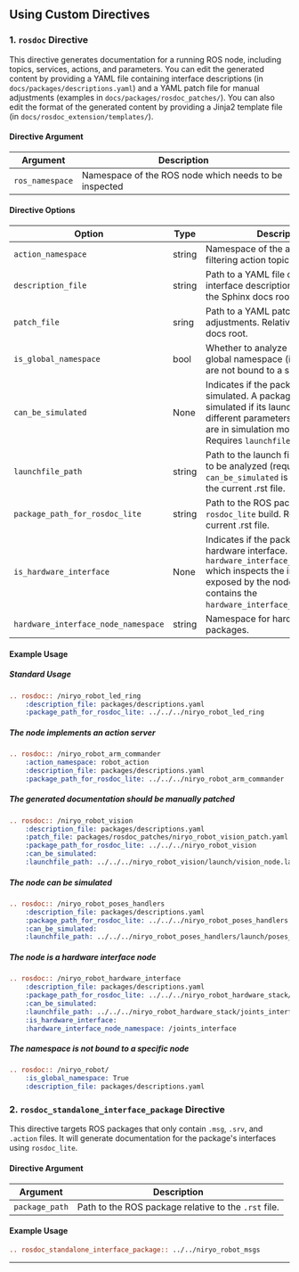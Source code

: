 ## Using Custom Directives

### **1. ****`rosdoc`**** Directive**

This directive generates documentation for a running ROS node, including topics, services, actions, and parameters.
You can edit the generated content by providing a YAML file containing interface descriptions (in `docs/packages/descriptions.yaml`) and a YAML patch file for manual adjustments (examples in `docs/packages/rosdoc_patches/`).
You can also edit the format of the generated content by providing a Jinja2 template file (in `docs/rosdoc_extension/templates/`).

#### **Directive Argument**

| Argument        | Description                                           |
| --------------- | ----------------------------------------------------- |
| `ros_namespace` | Namespace of the ROS node which needs to be inspected |

#### **Directive Options**

| Option                             | Type   | Description                                                                                         |
| -----------------------------------|--------| ----------------------------------------------------------------------------------------------------|
| `action_namespace`                 | string | Namespace of the action for filtering action topics.                                                |
| `description_file`                 | string | Path to a YAML file containing interface descriptions. Relative to the Sphinx docs root.            |
| `patch_file`                       | sring  | Path to a YAML patch file for manual adjustments. Relative to the Sphinx docs root.                 |
| `is_global_namespace`              | bool   | Whether to analyze interfaces in the global namespace (if the interfaces are not bound to a specific node).                                                                                                                                              |
| `can_be_simulated`                 | None   | Indicates if the package can be simulated. A package can be simulated if its launchfile calls different parameters whether we are in simulation mode or not. Requires `launchfile_path`.                                                                               |
| `launchfile_path`                  | string | Path to the launch file which needs to be analyzed (required if `can_be_simulated` is set). Relative to the current .rst file.                                                                                                                                               |
| `package_path_for_rosdoc_lite`     | string | Path to the ROS package for `rosdoc_lite` build. Relative to the current .rst file.                 |
| `is_hardware_interface`            | None   | Indicates if the package is a hardware interface. Requires a `hardware_interface_node_namespace` which inspects the interfaces exposed by the node which contains the `hardware_interface_node_namespace`.                                                              |
| `hardware_interface_node_namespace`| string | Namespace for hardware interface packages.                                                          |

#### **Example Usage**

##### **Standard Usage**
```rst
.. rosdoc:: /niryo_robot_led_ring
    :description_file: packages/descriptions.yaml
    :package_path_for_rosdoc_lite: ../../../niryo_robot_led_ring
```

##### **The node implements an action server**
```rst
.. rosdoc:: /niryo_robot_arm_commander 
    :action_namespace: robot_action
    :description_file: packages/descriptions.yaml
    :package_path_for_rosdoc_lite: ../../../niryo_robot_arm_commander
```
##### **The generated documentation should be manually patched**
```rst
.. rosdoc:: /niryo_robot_vision
    :description_file: packages/descriptions.yaml
    :patch_file: packages/rosdoc_patches/niryo_robot_vision_patch.yaml
    :package_path_for_rosdoc_lite: ../../../niryo_robot_vision
    :can_be_simulated:
    :launchfile_path: ../../../niryo_robot_vision/launch/vision_node.launch
```

##### **The node can be simulated**
```rst
.. rosdoc:: /niryo_robot_poses_handlers
    :description_file: packages/descriptions.yaml
    :package_path_for_rosdoc_lite: ../../../niryo_robot_poses_handlers
    :can_be_simulated:
    :launchfile_path: ../../../niryo_robot_poses_handlers/launch/poses_handlers.launch
```

##### **The node is a hardware interface node**
```rst
.. rosdoc:: /niryo_robot_hardware_interface
    :description_file: packages/descriptions.yaml
    :package_path_for_rosdoc_lite: ../../../niryo_robot_hardware_stack/joints_interface
    :can_be_simulated:
    :launchfile_path: ../../../niryo_robot_hardware_stack/joints_interface/launch/joints_interface_base.launch.xml
    :is_hardware_interface:
    :hardware_interface_node_namespace: /joints_interface
```

##### **The namespace is not bound to a specific node**
```rst
.. rosdoc:: /niryo_robot/
    :is_global_namespace: True
    :description_file: packages/descriptions.yaml
```

### **2. ****`rosdoc_standalone_interface_package`**** Directive**

This directive targets ROS packages that only contain `.msg`, `.srv`, and `.action` files.
It will generate documentation for the package's interfaces using `rosdoc_lite`.

#### **Directive Argument**

| Argument       | Description                                          |
| -------------- | ---------------------------------------------------- |
| `package_path` | Path to the ROS package relative to the `.rst` file. |

#### **Example Usage**

```rst
.. rosdoc_standalone_interface_package:: ../../niryo_robot_msgs
```

---